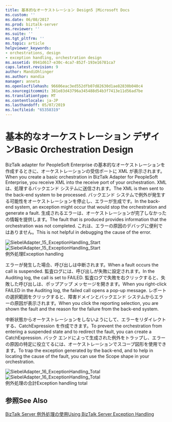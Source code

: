 ```yaml
---
title: 基本的なオーケストレーション Design5 |Microsoft Docs
ms.custom: ''
ms.date: 06/08/2017
ms.prod: biztalk-server
ms.reviewer: ''
ms.suite: ''
ms.tgt_pltfrm: ''
ms.topic: article
helpviewer_keywords:
- orchestrations, design
- exception handling, orchestration design
ms.assetid: 0941d617-e30c-4ca7-852f-193e16781ca7
caps.latest.revision: 9
author: MandiOhlinger
ms.author: mandia
manager: anneta
ms.openlocfilehash: 96606eac3ed552dfb07d82630d1ae82830b040c4
ms.sourcegitcommit: 381e83d43796a345488d54b3f7413e11d56ad7be
ms.translationtype: MT
ms.contentlocale: ja-JP
ms.lasthandoff: 05/07/2019
ms.locfileid: "65358319"
---
```

# <a name="basic-orchestration-design"></a><span data-ttu-id="0ee1d-102">基本的なオーケストレーション デザイン</span><span class="sxs-lookup"><span data-stu-id="0ee1d-102">Basic Orchestration Design</span></span>
<span data-ttu-id="0ee1d-103">BizTalk adapter for PeopleSoft Enterprise の基本的なオーケストレーションを作成するときに、オーケストレーションの受信ポートに XML が表示されます。</span><span class="sxs-lookup"><span data-stu-id="0ee1d-103">When you create a basic orchestration in BizTalk Adapter for PeopleSoft Enterprise, you receive XML into the receive port of your orchestration.</span></span> <span data-ttu-id="0ee1d-104">XML は、処理するバックエンド システムに送信されます。</span><span class="sxs-lookup"><span data-stu-id="0ee1d-104">The XML is then sent to the back-end system to be processed.</span></span> <span data-ttu-id="0ee1d-105">バックエンド システムで例外が発生する可能性をオーケストレーションを停止し、エラーが生成です。</span><span class="sxs-lookup"><span data-stu-id="0ee1d-105">In the back-end system, an exception might occur that would stop the orchestration and generate a fault.</span></span> <span data-ttu-id="0ee1d-106">生成されるエラーは、オーケストレーションが完了しなかったの情報を提供します。</span><span class="sxs-lookup"><span data-stu-id="0ee1d-106">The fault that is produced provides information that the orchestration was not completed.</span></span> <span data-ttu-id="0ee1d-107">これは、エラーの原因のデバッグに便利ではありません。</span><span class="sxs-lookup"><span data-stu-id="0ee1d-107">This is not helpful in debugging the cause of the error.</span></span>  
  
 <span data-ttu-id="0ee1d-108">![](../core/media/siebeladapter-15-exceptionhandling-start.gif "SiebelAdapter_15_ExceptionHandling_Start")</span><span class="sxs-lookup"><span data-stu-id="0ee1d-108">![](../core/media/siebeladapter-15-exceptionhandling-start.gif "SiebelAdapter_15_ExceptionHandling_Start")</span></span>  
<span data-ttu-id="0ee1d-109">例外処理</span><span class="sxs-lookup"><span data-stu-id="0ee1d-109">Exception handling</span></span>  
  
 <span data-ttu-id="0ee1d-110">エラーが発生した場合、呼び出しは中断されます。</span><span class="sxs-lookup"><span data-stu-id="0ee1d-110">When a fault occurs the call is suspended.</span></span> <span data-ttu-id="0ee1d-111">監査ログには、呼び出しが失敗に設定されます。</span><span class="sxs-lookup"><span data-stu-id="0ee1d-111">In the Auditing log, the call is set to FAILED.</span></span> <span data-ttu-id="0ee1d-112">監査ログで失敗を右クリックすると、失敗した呼び出しは、ポップアップ メッセージを開きます。</span><span class="sxs-lookup"><span data-stu-id="0ee1d-112">When you right-click FAILED in the Auditing log, the failed call opens a pop-up message.</span></span> <span data-ttu-id="0ee1d-113">レポートの選択範囲をクリックすると、障害ドメインとバックエンド システムからエラーの原因が表示されます。</span><span class="sxs-lookup"><span data-stu-id="0ee1d-113">When you click the reporting selection, you are shown the fault and the reason for the failure from the back-end system.</span></span>  
  
 <span data-ttu-id="0ee1d-114">中断状態からオーケストレーションをしないようにして、エラーをリダイレクトする、CatchExpression を作成できます。</span><span class="sxs-lookup"><span data-stu-id="0ee1d-114">To prevent the orchestration from entering a suspended state and to redirect the fault, you can create a CatchExpression.</span></span> <span data-ttu-id="0ee1d-115">バック エンドによって生成された例外をトラップし、エラーの原因の特定に役立てるには、オーケストレーションでスコープ図形を使用できます。</span><span class="sxs-lookup"><span data-stu-id="0ee1d-115">To trap the exception generated by the back-end, and to help in locating the cause of the fault, you can use the Scope shape in your orchestration.</span></span>  
  
 <span data-ttu-id="0ee1d-116">![](../core/media/siebeladapter-16-exceptionhandling-total.gif "SiebelAdapter_16_ExceptionHandling_Total")</span><span class="sxs-lookup"><span data-stu-id="0ee1d-116">![](../core/media/siebeladapter-16-exceptionhandling-total.gif "SiebelAdapter_16_ExceptionHandling_Total")</span></span>  
<span data-ttu-id="0ee1d-117">例外処理の合計</span><span class="sxs-lookup"><span data-stu-id="0ee1d-117">Exception handling total</span></span>  
  
## <a name="see-also"></a><span data-ttu-id="0ee1d-118">参照</span><span class="sxs-lookup"><span data-stu-id="0ee1d-118">See Also</span></span>  
 [<span data-ttu-id="0ee1d-119">BizTalk Server 例外処理の使用</span><span class="sxs-lookup"><span data-stu-id="0ee1d-119">Using BizTalk Server Exception Handling</span></span>](../core/using-biztalk-server-exception-handling2.md)